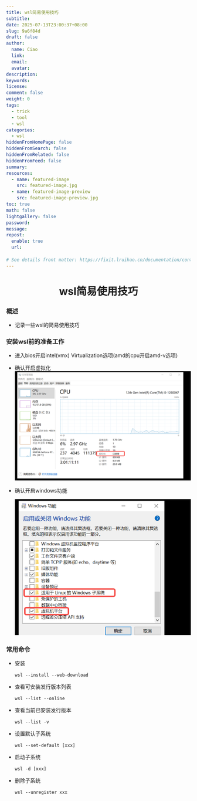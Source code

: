 ```yaml
---
title: wsl简易使用技巧
subtitle:
date: 2025-07-13T23:00:37+08:00
slug: 9a6f84d
draft: false
author:
  name: Ciao
  link:
  email:
  avatar:
description:
keywords:
license:
comment: false
weight: 0
tags:
  - trick
  - tool
  - wsl
categories:
  - wsl
hiddenFromHomePage: false
hiddenFromSearch: false
hiddenFromRelated: false
hiddenFromFeed: false
summary:
resources:
  - name: featured-image
    src: featured-image.jpg
  - name: featured-image-preview
    src: featured-image-preview.jpg
toc: true
math: false
lightgallery: false
password:
message:
repost:
  enable: true
  url:

# See details front matter: https://fixit.lruihao.cn/documentation/content-management/introduction/#front-matter
---
```


<!--more-->

<h1 align="center">wsl简易使用技巧</h1>

### 概述
  * 记录一些wsl的简易使用技巧

### 安装wsl前的准备工作
  * 进入bios开启intel(vmx) Virtualization选项(amd的cpu开启amd-v选项)
  * 确认开启虚拟化
    ![](./p1.png)
  * 确认开启windows功能
  
    ![](./p2.png)

### 常用命令
  * 安装 
    ```Shell
    wsl --install --web-download
    ```
  * 查看可安装发行版本列表
    ```Shell
    wsl --list --online
    ```
  * 查看当前已安装发行版本
    ```Shell
    wsl --list -v
    ```
  * 设置默认子系统
    ```Shell
    wsl --set-default [xxx]
    ```
  * 启动子系统 
    ```Shell
    wsl -d [xxx]
    ```
  * 删除子系统
    ```Shell
    wsl --unregister xxx
    ```
